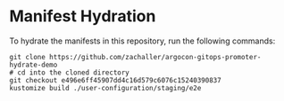 # Manifest Hydration

To hydrate the manifests in this repository, run the following commands:

```shell
git clone https://github.com/zachaller/argocon-gitops-promoter-hydrate-demo
# cd into the cloned directory
git checkout e496e6ff45907dd4c16d579c6076c15240390837
kustomize build ./user-configuration/staging/e2e
```
